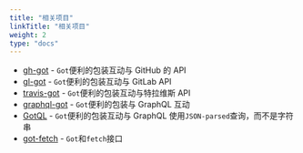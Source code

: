 ```yaml
---
title: "相关项目"
linkTitle: "相关项目"
weight: 2
type: "docs"
---
```


- [gh-got](https://github.com/sindresorhus/gh-got) - `Got`便利的包装互动与 GitHub 的 API
- [gl-got](https://github.com/singapore/gl-got) - `Got`便利的包装互动与 GitLab API
- [travis-got](https://github.com/samverschueren/travis-got) - `Got`便利的包装互动与特拉维斯 API
- [graphql-got](https://github.com/kevva/graphql-got) - `Got`便利的包装与 GraphQL 互动
- [GotQL](https://github.com/khaosdoctor/gotql) - `Got`便利的包装互动与 GraphQL 使用`JSON-parsed`查询，而不是字符串
- [got-fetch](https://github.com/alexghr/got-fetch) - `Got`和`fetch`接口
